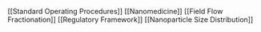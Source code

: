 [[Standard Operating Procedures]]
[[Nanomedicine]]
[[Field Flow Fractionation]]
[[Regulatory Framework]]
[[Nanoparticle Size Distribution]]
